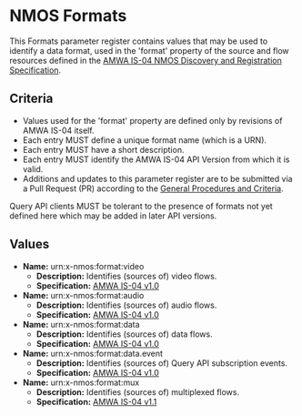 # NMOS Formats

This Formats parameter register contains values that may be used to identify a data format, used in the 'format' property of the source and flow resources defined in the [AMWA IS-04 NMOS Discovery and Registration Specification](https://github.com/AMWA-TV/nmos-discovery-registration).

## Criteria

- Values used for the 'format' property are defined only by revisions of AMWA IS-04 itself.
- Each entry MUST define a unique format name (which is a URN).
- Each entry MUST have a short description.
- Each entry MUST identify the AMWA IS-04 API Version from which it is valid.
- Additions and updates to this parameter register are to be submitted via a Pull Request (PR) according to the [General Procedures and Criteria](../README.md#general-procedures-and-criteria).

Query API clients MUST be tolerant to the presence of formats not yet defined here which may be added in later API versions.

## Values

- **Name:** urn:x-nmos:format:video
  - **Description:** Identifies (sources of) video flows.
  - **Specification:** [AMWA IS-04 v1.0](https://github.com/AMWA-TV/nmos-discovery-registration/tree/v1.0.x)
- **Name:** urn:x-nmos:format:audio
  - **Description:** Identifies (sources of) audio flows.
  - **Specification:** [AMWA IS-04 v1.0](https://github.com/AMWA-TV/nmos-discovery-registration/tree/v1.0.x)
- **Name:** urn:x-nmos:format:data
  - **Description:** Identifies (sources of) data flows.
  - **Specification:** [AMWA IS-04 v1.0](https://github.com/AMWA-TV/nmos-discovery-registration/tree/v1.0.x)
- **Name:** urn:x-nmos:format:data.event
  - **Description:** Identifies (sources of) Query API subscription events.
  - **Specification:** [AMWA IS-04 v1.0](https://github.com/AMWA-TV/nmos-discovery-registration/tree/v1.0.x)
- **Name:** urn:x-nmos:format:mux
  - **Description:** Identifies (sources of) multiplexed flows.
  - **Specification:** [AMWA IS-04 v1.1](https://github.com/AMWA-TV/nmos-discovery-registration/tree/v1.1.x)
